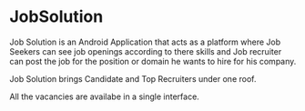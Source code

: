 # JobSolution

Job Solution is an Android Application that acts as a platform where Job Seekers can see job openings according to there skills and Job recruiter can post the job for the position or domain he wants to hire for his company.

Job Solution brings Candidate and Top Recruiters under one roof.

All the vacancies are availabe in a single interface.

